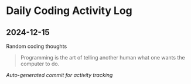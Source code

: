 # Daily Coding Activity Log

## 2024-12-15

Random coding thoughts

> Programming is the art of telling another human what one wants the computer to do.

*Auto-generated commit for activity tracking*
